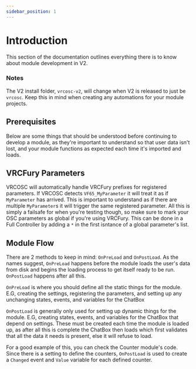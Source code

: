 ```yaml
---
sidebar_position: 1
---
```


# Introduction
This section of the documentation outlines everything there is to know about module development in V2.

### Notes
The V2 install folder, `vrcosc-v2`, will change when V2 is released to just be `vrcosc`. Keep this in mind when creating any automations for your module projects.

## Prerequisites
Below are some things that should be understood before continuing to develop a module, as they're important to understand so that user data isn't lost, and your module functions as expected each time it's imported and loads.

## VRCFury Parameters
VRCOSC will automatically handle VRCFury prefixes for registered parameters. If VRCOSC detects `VF65_MyParameter` it will treat it as if `MyParameter` has arrived. This is important to understand as if there are multiple `MyParameter`s it will trigger the same registered parameter. All this is simply a failsafe for when you're testing though, so make sure to mark your OSC parameters as global if you're using VRCFury. This can be done in a Full Controller by adding a `*` in the first isntance of a global parameter's list.

## Module Flow
There are 2 methods to keep in mind: `OnPreLoad` and `OnPostLoad`. As the names suggest, `OnPreLoad` happens before the module loads the user's data from disk and begins the loading process to get itself ready to be run. `OnPostLoad` happens after all this.

`OnPreLoad` is where you should define all the static things for the module. E.G, creating the settings, registering the parameters, and setting up any unchanging states, events, and variables for the ChatBox

`OnPostLoad` is generally only used for setting up dynamic things for the module. E.G, creating states, events, and variables for the ChatBox that depend on settings. These must be created each time the module is loaded up, as after all this is complete the ChatBox then loads which first validates that all the data it needs is present, else it will refuse to load.

For a good example of this, you can check the Counter module's code. Since there is a setting to define the counters, `OnPostLoad` is used to create a `Changed` event and `Value` variable for each defined counter.